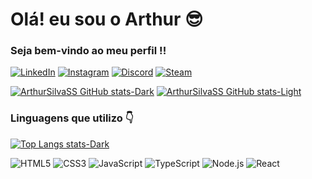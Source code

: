 # Olá! eu sou o Arthur 😎  
### Seja bem-vindo ao meu perfil !!

 [![LinkedIn](https://img.shields.io/badge/LinkedIn-0077B5?style=for-the-badge&logo=linkedin&logoColor=white)](https://www.linkedin.com/in/arthur-silva-413208275/)
 [![Instagram](https://img.shields.io/badge/Instagram-E4405F?style=for-the-badge&logo=instagram&logoColor=white)](https://www.instagram.com/arthursilva.ss/)
 [![Discord](https://img.shields.io/badge/Discord-7289DA?style=for-the-badge&logo=discord&logoColor=white)](https://discordapp.com/users/331596810047193099)
 [![Steam](https://img.shields.io/badge/Steam-000000?style=for-the-badge&logo=steam&logoColor=white)](https://steamcommunity.com/id/skytuka/)

[![ArthurSilvaSS GitHub stats-Dark](https://github-readme-stats.vercel.app/api?username=ArthurSilvaSS&show_icons=true&theme=dark#gh-dark-mode-only)](https://github.com/ArthurSilvaSS/github-readme-stats#gh-dark-mode-only)
[![ArthurSilvaSS GitHub stats-Light](https://github-readme-stats.vercel.app/api?username=ArthurSilvaSS&show_icons=true&theme=default#gh-light-mode-only)](https://github.com/ArthurSilvaSS/github-readme-stats#gh-light-mode-only)
### Linguagens que utilizo 👇
[![Top Langs stats-Dark ](https://github-readme-stats.vercel.app/api/top-langs/?username=ArthurSilvaSS&layout=compact)](https://github.com/ArthurSilvaSS/github-readme-stats)

![HTML5](https://img.shields.io/badge/HTML5-E34F26?style=for-the-badge&logo=html5&logoColor=white)
![CSS3](https://img.shields.io/badge/CSS3-1572B6?style=for-the-badge&logo=css3&logoColor=white)
![JavaScript](https://img.shields.io/badge/JavaScript-F7DF1E?style=for-the-badge&logo=javascript&logoColor=black)
![TypeScript](https://img.shields.io/badge/TypeScript-007ACC?style=for-the-badge&logo=typescript&logoColor=white)
![Node.js](https://img.shields.io/badge/Node.js-43853D?style=for-the-badge&logo=node.js&logoColor=white)
![React](https://img.shields.io/badge/React-20232A?style=for-the-badge&logo=react&logoColor=61DAFB)



